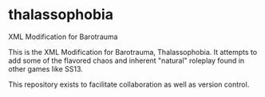 # thalassophobia
XML Modification for Barotrauma

This is the XML Modification for Barotrauma, Thalassophobia. It attempts to add some of the flavored chaos and inherent "natural" roleplay found in other games like SS13.

This repository exists to facilitate collaboration as well as version control.

